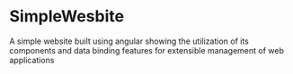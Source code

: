 # SimpleWesbite

A simple website built using angular showing the utilization of its components and data binding features for extensible management of web applications

